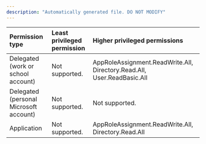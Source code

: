 ```yaml
---
description: "Automatically generated file. DO NOT MODIFY"
---
```


|Permission type|Least privileged permission|Higher privileged permissions|
|:---|:---|:---|
|Delegated (work or school account)|Not supported.|AppRoleAssignment.ReadWrite.All, Directory.Read.All, User.ReadBasic.All|
|Delegated (personal Microsoft account)|Not supported.|Not supported.|
|Application|Not supported.|AppRoleAssignment.ReadWrite.All, Directory.Read.All|

